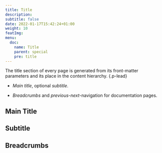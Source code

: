 ```yaml
---
title: Title
description:
subtitle: false
date: 2022-01-17T15:42:24+01:00 
weight: 10
featImg:
menu:
  doc:
    name: Title
    parent: special
    pre: title
---
```


The title section of every page is generated from its front-matter parameters and its place in the content hierarchy.
{.p-lead} <!--more-->

- _Main title_, optional _subtitle_.

- _Breadcrumbs_ and _previous-next_-navigation for documentation pages.

## Main Title

## Subtitle

## Breadcrumbs
